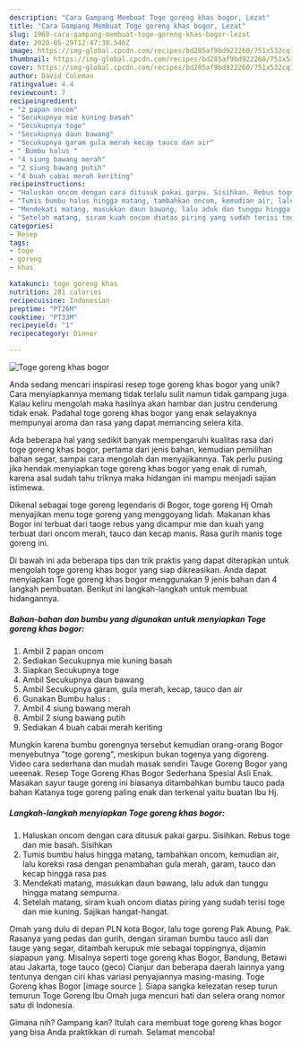 ```yaml
---
description: "Cara Gampang Membuat Toge goreng khas bogor, Lezat"
title: "Cara Gampang Membuat Toge goreng khas bogor, Lezat"
slug: 1960-cara-gampang-membuat-toge-goreng-khas-bogor-lezat
date: 2020-05-29T12:47:38.546Z
image: https://img-global.cpcdn.com/recipes/bd285af9bd922260/751x532cq70/toge-goreng-khas-bogor-foto-resep-utama.jpg
thumbnail: https://img-global.cpcdn.com/recipes/bd285af9bd922260/751x532cq70/toge-goreng-khas-bogor-foto-resep-utama.jpg
cover: https://img-global.cpcdn.com/recipes/bd285af9bd922260/751x532cq70/toge-goreng-khas-bogor-foto-resep-utama.jpg
author: David Coleman
ratingvalue: 4.4
reviewcount: 7
recipeingredient:
- "2 papan oncom"
- "Secukupnya mie kuning basah"
- "Secukupnya toge"
- "Secukupnya daun bawang"
- "Secukupnya garam gula merah kecap tauco dan air"
- " Bumbu halus "
- "4 siung bawang merah"
- "2 siung bawang putih"
- "4 buah cabai merah keriting"
recipeinstructions:
- "Haluskan oncom dengan cara ditusuk pakai garpu. Sisihkan. Rebus toge dan mie basah. Sisihkan"
- "Tumis bumbu halus hingga matang, tambahkan oncom, kemudian air, lalu koreksi rasa dengan penambahan gula merah, garam, tauco dan kecap hingga rasa pas"
- "Mendekati matang, masukkan daun bawang, lalu aduk dan tunggu hingga matang sempurna."
- "Setelah matang, siram kuah oncom diatas piring yang sudah terisi toge dan mie kuning. Sajikan hangat-hangat."
categories:
- Resep
tags:
- toge
- goreng
- khas

katakunci: toge goreng khas 
nutrition: 281 calories
recipecuisine: Indonesian
preptime: "PT26M"
cooktime: "PT33M"
recipeyield: "1"
recipecategory: Dinner

---
```



![Toge goreng khas bogor](https://img-global.cpcdn.com/recipes/bd285af9bd922260/751x532cq70/toge-goreng-khas-bogor-foto-resep-utama.jpg)

Anda sedang mencari inspirasi resep toge goreng khas bogor yang unik? Cara menyiapkannya memang tidak terlalu sulit namun tidak gampang juga. Kalau keliru mengolah maka hasilnya akan hambar dan justru cenderung tidak enak. Padahal toge goreng khas bogor yang enak selayaknya mempunyai aroma dan rasa yang dapat memancing selera kita.

Ada beberapa hal yang sedikit banyak mempengaruhi kualitas rasa dari toge goreng khas bogor, pertama dari jenis bahan, kemudian pemilihan bahan segar, sampai cara mengolah dan menyajikannya. Tak perlu pusing jika hendak menyiapkan toge goreng khas bogor yang enak di rumah, karena asal sudah tahu triknya maka hidangan ini mampu menjadi sajian istimewa.

Dikenal sebagai toge goreng legendaris di Bogor, toge goreng Hj Omah menyajikan menu toge goreng yang menggoyang lidah. Makanan khas Bogor ini terbuat dari taoge rebus yang dicampur mie dan kuah yang terbuat dari oncom merah, tauco dan kecap manis. Rasa gurih manis toge goreng ini.


Di bawah ini ada beberapa tips dan trik praktis yang dapat diterapkan untuk mengolah toge goreng khas bogor yang siap dikreasikan. Anda dapat menyiapkan Toge goreng khas bogor menggunakan 9 jenis bahan dan 4 langkah pembuatan. Berikut ini langkah-langkah untuk membuat hidangannya.

<!--inarticleads1-->

##### Bahan-bahan dan bumbu yang digunakan untuk menyiapkan Toge goreng khas bogor:

1. Ambil 2 papan oncom
1. Sediakan Secukupnya mie kuning basah
1. Siapkan Secukupnya toge
1. Ambil Secukupnya daun bawang
1. Ambil Secukupnya garam, gula merah, kecap, tauco dan air
1. Gunakan  Bumbu halus :
1. Ambil 4 siung bawang merah
1. Ambil 2 siung bawang putih
1. Sediakan 4 buah cabai merah keriting


Mungkin karena bumbu gorengnya tersebut kemudian orang-orang Bogor menyebutnya &#34;toge goreng&#34;, meskipun bukan togenya yang digoreng. Video cara sederhana dan mudah masak sendiri Tauge Goreng Bogor yang ueeenak. Resep Toge Goreng Khas Bogor Sederhana Spesial Asli Enak. Masakan sayur tauge goreng ini biasanya ditambahkan bumbu tauco pada bahan Katanya toge goreng paling enak dan terkenal yaitu buatan Ibu Hj. 

<!--inarticleads2-->

##### Langkah-langkah menyiapkan Toge goreng khas bogor:

1. Haluskan oncom dengan cara ditusuk pakai garpu. Sisihkan. Rebus toge dan mie basah. Sisihkan
1. Tumis bumbu halus hingga matang, tambahkan oncom, kemudian air, lalu koreksi rasa dengan penambahan gula merah, garam, tauco dan kecap hingga rasa pas
1. Mendekati matang, masukkan daun bawang, lalu aduk dan tunggu hingga matang sempurna.
1. Setelah matang, siram kuah oncom diatas piring yang sudah terisi toge dan mie kuning. Sajikan hangat-hangat.


Omah yang dulu di depan PLN kota Bogor, lalu toge goreng Pak Abung, Pak. Rasanya yang pedas dan gurih, dengan siraman bumbu tauco asli dan tauge yang segar, ditambah kerupuk mie sebagai toppingnya, dijamin siapapun yang. Misalnya seperti toge goreng khas Bogor, Bandung, Betawi atau Jakarta, toge tauco (geco) Cianjur dan beberapa daerah lainnya yang tentunya dengan ciri khas variasi penyajiannya masing-masing. Toge Goreng khas Bogor [image source ]. Siapa sangka kelezatan resep turun temurun Toge Goreng Ibu Omah juga mencuri hati dan selera orang nomor satu di Indonesia. 

Gimana nih? Gampang kan? Itulah cara membuat toge goreng khas bogor yang bisa Anda praktikkan di rumah. Selamat mencoba!
